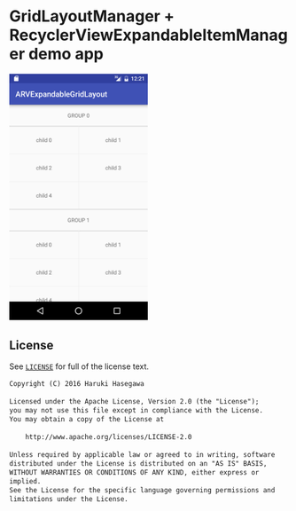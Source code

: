 GridLayoutManager + RecyclerViewExpandableItemManager demo app
===============

<img src="./pic/screenshot.png?raw=true" width="250" />


License
---

See [`LICENSE`](LICENSE) for full of the license text.

    Copyright (C) 2016 Haruki Hasegawa

    Licensed under the Apache License, Version 2.0 (the "License");
    you may not use this file except in compliance with the License.
    You may obtain a copy of the License at

        http://www.apache.org/licenses/LICENSE-2.0

    Unless required by applicable law or agreed to in writing, software
    distributed under the License is distributed on an "AS IS" BASIS,
    WITHOUT WARRANTIES OR CONDITIONS OF ANY KIND, either express or implied.
    See the License for the specific language governing permissions and
    limitations under the License.
